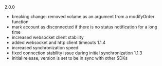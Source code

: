 2.0.0
  - breaking change: removed volume as an argument from a modifyOrder function
  - mark account as disconnected if there is no status notification for a long time
  - increased websocket client stability
  - added websocket and http client timeouts
1.1.4
  - increased synchronization speed
  - fixed connection stability issue during initial synchronization
1.1.3
  - initial release, version is set to be in sync with other SDKs
